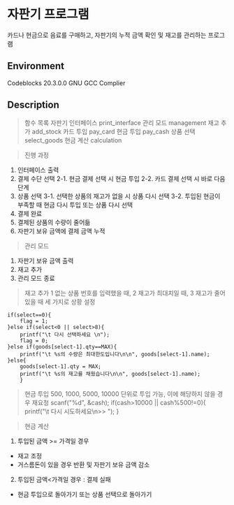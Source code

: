 # 자판기 프로그램
카드나 현금으로 음료를 구매하고, 자판기의 누적 금액 확인 및 재고를 관리하는 프로그램

## Environment
Codeblocks 20.3.0.0
GNU GCC Complier

## Description
> 함수 목록
자판기 인터페이스 print_interface
관리 모드 management
재고 추가 add_stock
카드 투입 pay_card
현금 투입 pay_cash
상품 선택 select_goods
현금 계산 calculation

> 진행 과정
1. 인터페이스 출력
2. 결제 수단 선택
2-1. 현금 결제 선택 시 현금 투입
2-2. 카드 결제 선택 시 바로 다음 단계
3. 상품 선택
3-1. 선택한 상품의 재고가 없을 시 상품 다시 선택
3-2. 투입된 현금이 부족할 때 현금 다시 투입 또는 상품 다시 선택
4. 결제 완료
5. 결제된 상품의 수량이 줄어듦
6. 자판기 보유 금액에 결제 금액 누적

> 관리 모드
1. 자판기 보유 금액 출력
2. 재고 추가
0. 관리 모드 종료

> 재고 추가
1 없는 상품 번호를 입력했을 때, 2 재고가 최대치일 때, 3 재고가 줄어있을 때 세 가지로 상황 설정

    if(select==0){
        flag = 1;
    }else if(select<0 || select>8){
        printf("\t 다시 선택하세요 \n");
        flag = 0;
    }else if(goods[select-1].qty==MAX){
        printf("\t %s의 수량은 최대한도입니다\n\n", goods[select-1].name);
    }else{
        goods[select-1].qty = MAX;
        printf("\t %s의 재고를 채웠습니다\n\n", goods[select-1].name);
        }

> 현금 투입
500, 1000, 5000, 10000 단위로 투입 가능, 이에 해당하지 않을 경우 재요청
    scanf("%d", &cash);
    if(cash>10000 || cash%500!=0){
        printf("\t 다시 시도하세요\n>> ");
    }

> 현금 계산
1. 투입된 금액 >= 가격일 경우
- 재고 조정
- 거스름돈이 있을 경우 반환 및 자판기 보유 금액 감소
2. 투입된 금액<가격일 경우 : 결제 실패
- 현금 투입으로 돌아가기 또는 상품 선택으로 돌아가기
